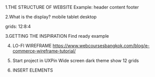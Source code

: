 1.THE STRUCTURE OF WEBSITE
Example:
header
content
footer

2.What is the display?
mobile
tablet
desktop

grids: 12:8:4

3.GETTING THE INSPIRATION
Find ready example

4. LO-FI WIREFRAME
https://www.webcoursesbangkok.com/blog/e-commerce-wireframe-tutorial/

5. Start project in UXPin
Wide screen
dark theme
show 12 grids

6. INSERT ELEMENTS
